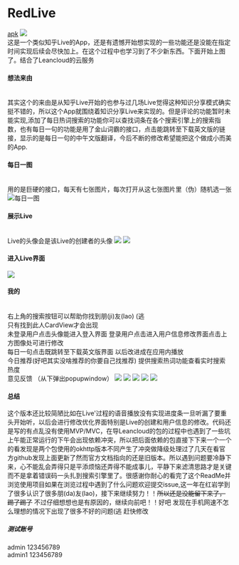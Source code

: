 # RedLive
[apk](https://github.com/tecmry/RedLive/raw/master/file/app-debug.apk)
![](https://github.com/tecmry/RedLive/blob/master/file/web_hi_res_512.png)
 <br>这是一个类似知乎Live的App，还是有遗憾开始想实现的一些功能还是没能在指定时间实现后续会尽快加上。在这个过程中也学习到了不少新东西。下面开始上图了。结合了Leancloud的云服务
 #### 想法来由
 <br>其实这个的来由是从知乎Live开始的也参与过几场Live觉得这种知识分享模式确实挺不错的，所以这个App就围绕着知识分享Live来实现的。但是评论的功能暂时未能实现,添加了每日热词搜索的功能你可以查找词条在各个搜索引擎上的搜索指数，也有每日一句的功能是用了金山词霸的接口，点击能跳转至下载英文版的链接，显示的是每日一句的中午文版翻译，今后不断的修改希望能把这个做成小而美的App.
 #### 每日一图
 <br>用的是巨硬的接口，每天有七张图片，每次打开从这七张图片里（伪）随机选一张
 ![每日一图](https://github.com/tecmry/RedLive/blob/master/file/main.png)
 #### 展示Live
 <br>Live的头像会是该Live的创建者的头像
![](https://github.com/tecmry/RedLive/blob/master/file/group.png)
![](https://github.com/tecmry/RedLive/blob/master/file/addLive.png)
 ####  进入Live界面
![](https://github.com/tecmry/RedLive/blob/master/file/talk.png)
 ####  我的
 <br>右上角的搜索按钮可以帮助你找到朋(ji)友(lao) (逃 
 <br>只有找到此人CardView才会出现
 <br>未登录用户点击头像能进入登入界面 登录用户点击进入用户信息修改界面点击上方图像处可进行修改
 <br>每日一句点击既跳转至下载英文版界面 以后改进成在应用内播放
 <br>今日推荐(好吧其实没啥推荐的你要自己找推荐)  提供搜索热词功能查看实时搜索热度
 <br>意见反馈 （从下弹出popupwindow）
 ![](https://github.com/tecmry/RedLive/blob/master/file/mine.png)
 ![](https://github.com/tecmry/RedLive/blob/master/file/back.png)
 ![](https://github.com/tecmry/RedLive/blob/master/file/mineeditor.png)
 ![](https://github.com/tecmry/RedLive/blob/master/file/count.png)
 ![](https://github.com/tecmry/RedLive/blob/master/file/userimage.png)
 
 #### 总结
 这个版本还比较简陋比如在Live'过程的语音播放没有实现进度条一旦听漏了要重头开始听，以后会进行修改优化界面特别是Live的创建和用户信息的修改。代码还是写的有点乱没有使用MVP/MVC，在导Leancloud的包的过程中也遇到了一些坑上午能正常运行的下午会出现依赖冲突，所以把后面依赖的包直接下下来一个一个的看发现是两个包使用的okhttp版本不同产生了冲突做降级处理过了几天在看官方github发现上面更新了然而官方文档指向的还是旧版本。所以遇到问题要冷静下来，心不能乱会弄得只是平添烦恼还弄得不能成事儿，平静下来滤清思路才是关键而不是拿着错误码一头扎到搜索引擎里了。很感谢你耐心的看完了这个ReadMe并浏览使用项目如果在浏览过程中遇到了什么问题欢迎提交issue,这一年在红岩学到了很多认识了很多朋(da)友(lao)，接下来继续努力！！~~所以还是没能留下来了，踢了踢了~~ 不过仔细想想也是有原因的，继续向前吧！！好吧 发现在手机网速不怎么理想的情况下出现了很多不好的问题(逃 赶快修改
##### 测试账号
admin 123456789
<br> admin1 123456789
